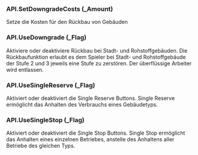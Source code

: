 ### API.SetDowngradeCosts (_Amount)

Setze die Kosten für den Rückbau von Gebäuden

### API.UseDowngrade (_Flag)

Aktiviere oder deaktiviere Rückbau bei Stadt- und Rohstoffgebäuden.  Die
 Rückbaufunktion erlaubt es dem Spieler bei Stadt- und Rohstoffgebäude
 der Stufe 2 und 3 jeweils eine Stufe zu zerstören. Der überflüssige
 Arbeiter wird entlassen.


### API.UseSingleReserve (_Flag)

Aktiviert oder deaktiviert die Single Reserve Buttons.  Single Reserve ermöglicht
 das Anhalten des Verbrauchs eines Gebäudetyps.


### API.UseSingleStop (_Flag)

Aktiviert oder deaktiviert die Single Stop Buttons.  Single Stop ermöglicht
 das Anhalten eines einzelnen Betriebes, anstelle des Anhaltens aller
 Betriebe des gleichen Typs.


